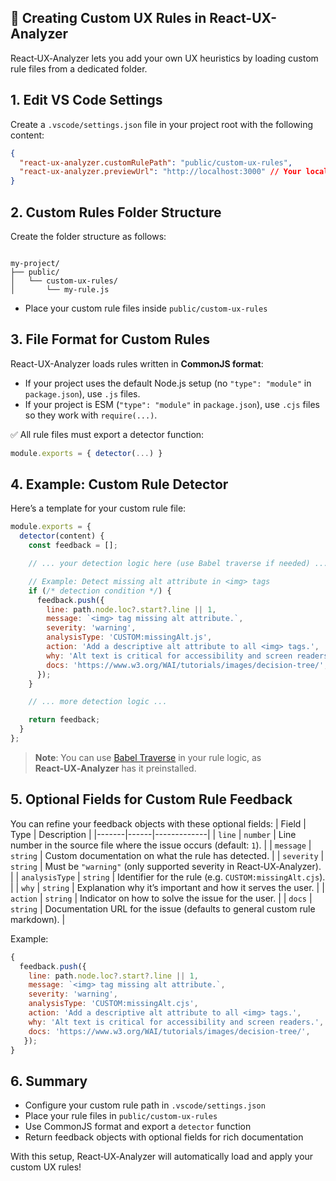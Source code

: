 ## 📝 Creating Custom UX Rules in React-UX-Analyzer

React‑UX‑Analyzer lets you add your own UX heuristics by loading custom rule files from a dedicated folder.  

## 1. Edit VS Code Settings
Create a `.vscode/settings.json` file in your project root with the following content:
```json
{
  "react-ux-analyzer.customRulePath": "public/custom-ux-rules",
  "react-ux-analyzer.previewUrl": "http://localhost:3000" // Your localhost url
}
```


## 2. Custom Rules Folder Structure
Create the folder structure as follows:
<pre lang="text"><code>
my-project/
├── public/
│   └── custom-ux-rules/
│       └── my-rule.js
</code></pre>

* Place your custom rule files inside `public/custom-ux-rules`


## 3. File Format for Custom Rules
React-UX-Analyzer loads rules written in **CommonJS format**:
* If your project uses the default Node.js setup (no `"type": "module"` in `package.json`), use `.js` files.
* If your project is ESM (`"type": "module"` in `package.json`), use `.cjs` files so they work with `require(...)`.

✅ All rule files must export a detector function:
```js
module.exports = { detector(...) }
```


## 4. Example: Custom Rule Detector
Here’s a template for your custom rule file:
```js
module.exports = {
  detector(content) {
    const feedback = [];

    // ... your detection logic here (use Babel traverse if needed) ...

    // Example: Detect missing alt attribute in <img> tags
    if (/* detection condition */) {
      feedback.push({
        line: path.node.loc?.start?.line || 1,
        message: `<img> tag missing alt attribute.`,
        severity: 'warning',
        analysisType: 'CUSTOM:missingAlt.js',
        action: 'Add a descriptive alt attribute to all <img> tags.',
        why: 'Alt text is critical for accessibility and screen readers.',
        docs: 'https://www.w3.org/WAI/tutorials/images/decision-tree/',
      });
    }

    // ... more detection logic ...

    return feedback;
  }
};
```

> **Note**: You can use [Babel Traverse](https://babeljs.io/docs/babel-traverse) in your rule logic, as **React‑UX‑Analyzer** has it preinstalled.


## 5. Optional Fields for Custom Rule Feedback
You can refine your feedback objects with these optional fields:
| Field | Type | Description |
|-------|------|-------------|
| `line` | `number` | Line number in the source file where the issue occurs (default: `1`). |
| `message` | `string` | Custom documentation on what the rule has detected. |
| `severity` | `string` | Must be `"warning"` (only supported severity in React‑UX‑Analyzer). |
| `analysisType` | `string` | Identifier for the rule (e.g. `CUSTOM:missingAlt.cjs`). |
| `why` | `string` | Explanation why it’s important and how it serves the user. |
| `action` | `string` | Indicator on how to solve the issue for the user. |
| `docs` | `string` | Documentation URL for the issue (defaults to general custom rule markdown). |


Example:
```js
{
  feedback.push({
    line: path.node.loc?.start?.line || 1,
    message: `<img> tag missing alt attribute.`,
    severity: 'warning',
    analysisType: 'CUSTOM:missingAlt.cjs',
    action: 'Add a descriptive alt attribute to all <img> tags.',
    why: 'Alt text is critical for accessibility and screen readers.',
    docs: 'https://www.w3.org/WAI/tutorials/images/decision-tree/',
   });
}
```


## 6. Summary
* Configure your custom rule path in `.vscode/settings.json`
* Place your rule files in `public/custom-ux-rules`
* Use CommonJS format and export a `detector` function
* Return feedback objects with optional fields for rich documentation

With this setup, React‑UX‑Analyzer will automatically load and apply your custom UX rules!